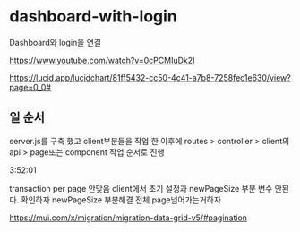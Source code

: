 # dashboard-with-login

Dashboard와 login을 연결

https://www.youtube.com/watch?v=0cPCMIuDk2I

https://lucid.app/lucidchart/81ff5432-cc50-4c41-a7b8-7258fec1e630/view?page=0_0#

## 일 순서

server.js를 구축 했고 client부분들을 작업 한 이후에
routes > controller > client의 api > page또는 component 작업 순서로 진행

3:52:01

transaction per page 안맞음 client에서 초기 설정과 newPageSize 부분 변수 안된다. 확인하자
newPageSize 부분해결 전체 page넘어가는거하자

https://mui.com/x/migration/migration-data-grid-v5/#pagination
